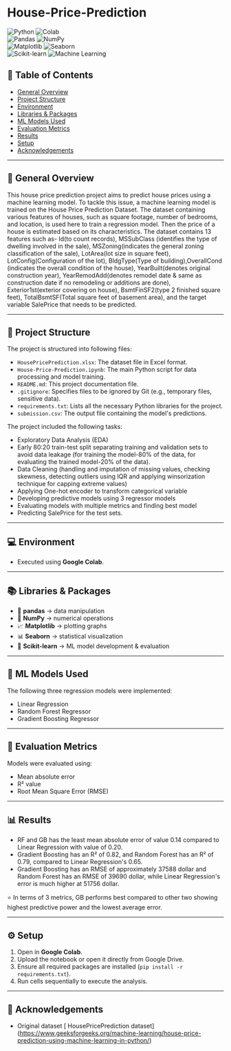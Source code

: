 # House-Price-Prediction
![Python](https://img.shields.io/badge/Python-3.10-blue.svg?logo=python&logoColor=white)  ![Colab](https://img.shields.io/badge/Google-Colab-orange?logo=google-colab&logoColor=white)  
![Pandas](https://img.shields.io/badge/pandas-Data%20Analysis-blue?logo=pandas)  ![NumPy](https://img.shields.io/badge/numpy-Numerical-green?logo=numpy)  
![Matplotlib](https://img.shields.io/badge/matplotlib-Visualization-yellow)  ![Seaborn](https://img.shields.io/badge/seaborn-Stats%20Plots-lightblue)  
![Scikit-learn](https://img.shields.io/badge/scikit--learn-ML-orange?logo=scikitlearn)  ![Machine Learning](https://img.shields.io/badge/Models-3%20Regressors-success)  

## 📑 Table of Contents
- [General Overview](#general-overview)
- [Project Structure](#project-structure)
- [Environment](#environment)
- [Libraries & Packages](#libraries--packages)
- [ML Models Used](#ml-models-used)
- [Evaluation Metrics](#evaluation-metrics)
- [Results](#results)
- [Setup](#setup)
- [Acknowledgements](#acknowledgements)

---

## 📝 General Overview  
This house price prediction project aims to predict house prices using a machine learning model. To tackle this issue, a machine learning model is trained on the House Price Prediction Dataset. The dataset containing various features of houses, such as square footage, number of bedrooms, and location, is used here to train a regression model. Then the price of a house is estimated based on its characteristics. The dataset contains 13 features such as- Id(to count records), MSSubClass (identifies the type of dwelling involved in the sale), MSZoning(indicates the general zoning classification of the sale), LotArea(lot size in square feet), LotConfig(Configuration of the lot), BldgType(Type of building),OverallCond (indicates the overall condition of the house), YearBuilt(denotes original construction year), YearRemodAdd(denotes remodel date & same as construction date if no remodeling or additions are done), Exterior1st(exterior covering on house), BsmtFinSF2(type 2 finished square feet), TotalBsmtSF(Total square feet of basement area), and the target variable SalePrice that needs to be predicted. 

---

## 📂 Project Structure 

The project is structured into following files:

* `HousePricePrediction.xlsx`: The dataset file in Excel format.
* `House-Price-Prediction.ipynb`: The main Python script for data processing and model training.
* `README.md`: This project documentation file.
* `.gitignore`: Specifies files to be ignored by Git (e.g., temporary files, sensitive data).
* `requirements.txt`: Lists all the necessary Python libraries for the project.
* `submission.csv`: The output file containing the model's predictions.

The project included the following tasks:
- Exploratory Data Analysis (EDA)  
- Early 80:20 train-test split separating training and validation sets to avoid data leakage (for training the model-80% of the data, for evaluating the trained model-20% of the data).
- Data Cleaning (handling and imputation of missing values, checking skewness, detecting outliers using IQR and applying winsorization technique for capping extreme values)
- Applying One-hot encoder to transform categorical variable
- Developing predictive models using 3 regressor models 
- Evaluating models with multiple metrics and finding best model
- Predicting SalePrice for the test sets.

---

## 💻 Environment
- Executed using **Google Colab**.  

---

## 📚 Libraries & Packages
- 🐼 **pandas** → data manipulation  
- 🔢 **NumPy** → numerical operations  
- 📈 **Matplotlib** → plotting graphs  
- 📊 **Seaborn** → statistical visualization  
- 🤖 **Scikit-learn** → ML model development & evaluation  

---

## 🤖 ML Models Used
The following three regression models were implemented:
- Linear Regression  
- Random Forest Regressor  
- Gradient Boosting Regressor 


---

## 📏 Evaluation Metrics
Models were evaluated using:
- Mean absolute error 
- R² value
- Root Mean Square Error (RMSE)

---

## 📊 Results
- RF and GB has the least mean absolute error of value 0.14 compared to Linear Regression with value of 0.20.
- Gradient Boosting has an R² of 0.82, and Random Forest has an R² of 0.79, compared to Linear Regression's 0.65.
- Gradient Boosting has an RMSE of approximately 37588 dollar and Random Forest has an RMSE of 39690 dollar, while Linear Regression's error is much higher at 51756 dollar.

⭐ In terms of 3 metrics, GB performs best compared to other two showing highest predictive power and the lowest average error. 


---

## ⚙️ Setup
1. Open in **Google Colab**.  
2. Upload the notebook or open it directly from Google Drive.  
3. Ensure all required packages are installed (`pip install -r requirements.txt`).  
4. Run cells sequentially to execute the analysis.  

---

## 🙏 Acknowledgements
- Original dataset [ HousePricePrediction dataset] (https://www.geeksforgeeks.org/machine-learning/house-price-prediction-using-machine-learning-in-python/)


